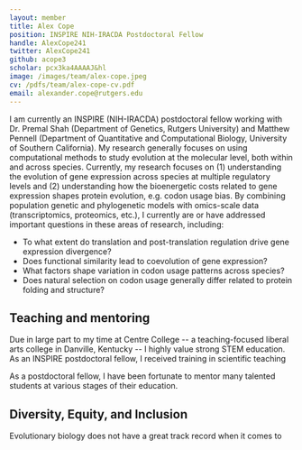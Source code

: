 ```yaml
---
layout: member
title: Alex Cope
position: INSPIRE NIH-IRACDA Postdoctoral Fellow 
handle: AlexCope241
twitter: AlexCope241
github: acope3
scholar: pcx3ka4AAAAJ&hl
image: /images/team/alex-cope.jpeg
cv: /pdfs/team/alex-cope-cv.pdf
email: alexander.cope@rutgers.edu
---
```



I am currently an INSPIRE (NIH-IRACDA) postdoctoral fellow working with Dr. Premal Shah (Department of Genetics, Rutgers University) and Matthew Pennell (Department of Quantitative and Computational Biology, University of Southern California). My research generally focuses on using computational methods to study evolution at the molecular level, both within and across species. Currently, my research focuses on (1) understanding the evolution of gene expression across species at multiple regulatory levels and (2) understanding how the bioenergetic costs related to gene expression shapes protein evolution, e.g. codon usage bias. By combining population genetic and phylogenetic models with omics-scale data (transcriptomics, proteomics, etc.), I currently are or have addressed important questions in these areas of research, including:

* To what extent do translation and post-translation regulation drive gene expression divergence?
* Does functional similarity lead to coevolution of gene expression?
* What factors shape variation in codon usage patterns across species?
* Does natural selection on codon usage generally differ related to protein folding and structure?

## Teaching and mentoring

Due in large part to my time at Centre College -- a teaching-focused liberal arts college in Danville, Kentucky -- I highly value strong STEM education. As an INSPIRE postdoctoral fellow, I received training in scientific teaching 

As a postdoctoral fellow, I have been fortunate to mentor many talented students at various stages of their education. 

## Diversity, Equity, and Inclusion

Evolutionary biology does not have a great track record when it comes to 
